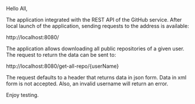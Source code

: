 Hello All,

The application integrated with the REST API of the GitHub service. After local launch of the application, sending requests to the address is available:

http://localhost:8080/

The application allows downloading all public repositories of a given user. The request to return the data can be sent to:

http://localhost:8080/get-all-repo/{userName}

The request defaults to a header that returns data in json form. Data in xml form is not accepted. Also, an invalid username will return an error.

Enjoy testing.